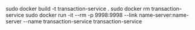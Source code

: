 sudo docker build -t transaction-service .
sudo docker rm transaction-service
sudo docker run -it --rm -p 9998:9998 --link name-server:name-server --name transaction-service transaction-service